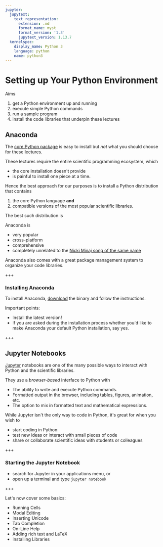 ```yaml
---
jupyter:
  jupytext:
    text_representation:
      extension: .md
      format_name: myst
      format_version: '1.3'
      jupytext_version: 1.13.7
  kernelspec:
    display_name: Python 3
    language: python
    name: python3
---
```


# Setting up Your Python Environment

Aims

1. get a Python environment up and running
1. execute simple Python commands
1. run a sample program
1. install the code libraries that underpin these lectures

## Anaconda

The [core Python package](https://www.python.org/downloads/) is easy to install but *not* what you should choose for these lectures.

These lectures require the entire scientific programming ecosystem, which

* the core installation doesn't provide
* is painful to install one piece at a time.

Hence the best approach for our purposes is to install a Python distribution that contains

1. the core Python language **and**
1. compatible versions of the most popular scientific libraries.

The best such distribution is 

Anaconda is

* very popular
* cross-platform
* comprehensive
* completely unrelated to the [Nicki Minaj song of the same name](????)

Anaconda also comes with a great package management system to organize your code libraries.

+++

### Installing Anaconda

To install Anaconda, [download](https://www.anaconda.com/download/) the binary and follow the instructions.

Important points:

* Install the latest version!
* If you are asked during the installation process whether you'd like to make Anaconda your default Python installation, say yes.


+++

## Jupyter Notebooks 


[Jupyter](http://jupyter.org/) notebooks are one of the many possible ways to interact with Python and the scientific libraries.

They use  a *browser-based* interface to Python with

* The ability to write and execute Python commands.
* Formatted output in the browser, including tables, figures, animation, etc.
* The option to mix in formatted text and mathematical expressions.


While Jupyter isn't the only way to code in Python, it's great for when you wish to

* start coding in Python
* test new ideas or interact with small pieces of code
* share or collaborate scientific ideas with students or colleagues

+++

### Starting the Jupyter Notebook


* search for Jupyter in your applications menu, or
* open up a terminal and type `jupyter notebook`


+++

Let's now cover some basics:


* Running Cells
* Modal Editing
* Inserting Unicode 
* Tab Completion
* On-Line Help
* Adding rich text and LaTeX
* Installing Libraries
<!-- #endregion -->

